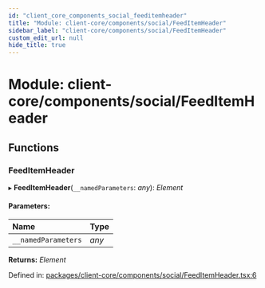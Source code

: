 ```yaml
---
id: "client_core_components_social_feeditemheader"
title: "Module: client-core/components/social/FeedItemHeader"
sidebar_label: "client-core/components/social/FeedItemHeader"
custom_edit_url: null
hide_title: true
---
```


# Module: client-core/components/social/FeedItemHeader

## Functions

### FeedItemHeader

▸ **FeedItemHeader**(`__namedParameters`: *any*): *Element*

#### Parameters:

Name | Type |
:------ | :------ |
`__namedParameters` | *any* |

**Returns:** *Element*

Defined in: [packages/client-core/components/social/FeedItemHeader.tsx:6](https://github.com/xr3ngine/xr3ngine/blob/5a0f83ed8/packages/client-core/components/social/FeedItemHeader.tsx#L6)
